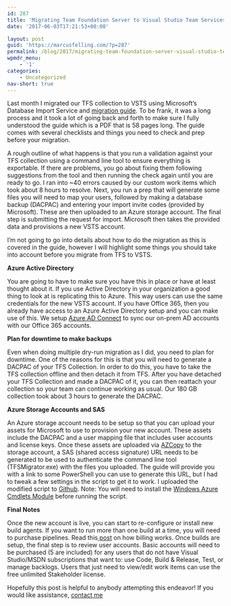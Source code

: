 ```yaml
---
id: 287
title: 'Migrating Team Foundation Server to Visual Studio Team Services'
date: '2017-06-03T17:21:53+00:00'

layout: post
guid: 'https://marcusfelling.com/?p=287'
permalink: /blog/2017/migrating-team-foundation-server-visual-studio-team-services/
wpmdr_menu:
    - '1'
categories:
    - Uncategorized
nav-short: true
---
```


Last month I migrated our TFS collection to VSTS using Microsoft’s Database Import Service and [migration guide](https://www.visualstudio.com/team-services/migrate-tfs-vsts). To be frank, it was a long process and it took a lot of going back and forth to make sure I fully understood the guide which is a PDF that is 58 pages long. The guide comes with several checklists and things you need to check and prep before your migration.

A rough outline of what happens is that you run a validation against your TFS collection using a command line tool to ensure everything is exportable. If there are problems, you go about fixing them following suggestions from the tool and then running the check again until you are ready to go. I ran into ~40 errors caused by our custom work items which took about 8 hours to resolve. Next, you run a prep that will generate some files you will need to map your users, followed by making a database backup (DACPAC) and entering your import invite codes (provided by Microsoft). These are then uploaded to an Azure storage account. The final step is submitting the request for import. Microsoft then takes the provided data and provisions a new VSTS account.

I’m not going to go into details about how to do the migration as this is covered in the guide, however I will highlight some things you should take into account before you migrate from TFS to VSTS.

**Azure Active Directory**

You are going to have to make sure you have this in place or have at least thought about it. If you use Active Directory in your organization a good thing to look at is replicating this to Azure. This way users can use the same credentials for the new VSTS account. If you have Office 365, then you already have access to an Azure Active Directory setup and you can make use of this. We setup [Azure AD Connect](https://docs.microsoft.com/en-us/azure/active-directory/connect/active-directory-aadconnect) to sync our on-prem AD accounts with our Office 365 accounts.

**Plan for downtime to make backups**

Even when doing multiple dry-run migration as I did, you need to plan for downtime. One of the reasons for this is that you will need to generate a DACPAC of your TFS Collection. In order to do this, you have to take the TFS collection offline and then detach it from TFS. After you have detached your TFS Collection and made a DACPAC of it, you can then reattach your collection so your team can continue working as usual. Our 180 GB collection took about 3 hours to generate the DACPAC.

**Azure Storage Accounts and SAS**

An Azure storage account needs to be setup so that you can upload your assets for Microsoft to use to provision your new account. These assets include the DACPAC and a user mapping file that includes user accounts and license keys. Once these assets are uploaded via [AZCopy](https://docs.microsoft.com/en-us/azure/storage/storage-use-azcopy) to the storage account, a SAS (shared access signature) URL needs to be generated to be used to authenticate the command line tool (TFSMigrator.exe) with the files you uploaded. The guide will provide you with a link to some PowerShell you can use to generate this URL, but I had to tweak a few settings in the script to get it to work. I uploaded the modified script to [Github](https://github.com/MarcusFelling/PowerShell/blob/master/GenerateAzureSASKey.ps1). Note: You will need to install the [Windows Azure Cmdlets Module](https://msdn.microsoft.com/en-us/library/dn135248(v=nav.70).aspx) before running the script.

**Final Notes**

Once the new account is live, you can start to re-configure or install new build agents. If you want to run more than one build at a time, you will need to purchase pipelines. Read this[ post](https://marcusfelling.com/blog/2017/simple-explanation-private-pipeline-billing-vsts/) on how billing works. Once builds are setup, the final step is to review user accounts. Basic accounts will need to be purchased (5 are included) for any users that do not have Visual Studio/MSDN subscriptions that want to: use Code, Build &amp; Release, Test, or manage backlogs. Users that just need to view/edit work items can use the free unlimited Stakeholder license.

Hopefully this post is helpful to anybody attempting this endeavor! If you would like assistance, [contact me](https://marcusfelling.com/contact/)